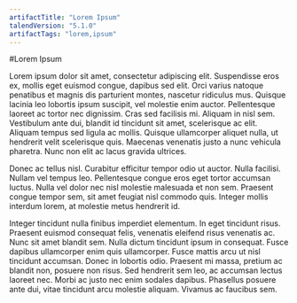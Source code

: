 ```yaml
---
artifactTitle: "Lorem Ipsum"
talendVersion: "5.1.0"
artifactTags: "lorem,ipsum"
---
```


#Lorem Ipsum

Lorem ipsum dolor sit amet, consectetur adipiscing elit. Suspendisse eros ex, mollis eget euismod congue, dapibus sed elit. Orci varius natoque penatibus et magnis dis parturient montes, nascetur ridiculus mus. Quisque lacinia leo lobortis ipsum suscipit, vel molestie enim auctor. Pellentesque laoreet ac tortor nec dignissim. Cras sed facilisis mi. Aliquam in nisl sem. Vestibulum ante dui, blandit id tincidunt sit amet, scelerisque ac elit. Aliquam tempus sed ligula ac mollis. Quisque ullamcorper aliquet nulla, ut hendrerit velit scelerisque quis. Maecenas venenatis justo a nunc vehicula pharetra. Nunc non elit ac lacus gravida ultrices.

Donec ac tellus nisl. Curabitur efficitur tempor odio ut auctor. Nulla facilisi. Nullam vel tempus leo. Pellentesque congue eros eget tortor accumsan luctus. Nulla vel dolor nec nisl molestie malesuada et non sem. Praesent congue tempor sem, sit amet feugiat nisl commodo quis. Integer mollis interdum lorem, at molestie metus hendrerit id.

Integer tincidunt nulla finibus imperdiet elementum. In eget tincidunt risus. Praesent euismod consequat felis, venenatis eleifend risus venenatis ac. Nunc sit amet blandit sem. Nulla dictum tincidunt ipsum in consequat. Fusce dapibus ullamcorper enim quis ullamcorper. Fusce mattis arcu ut nisl tincidunt accumsan. Donec in lobortis odio. Praesent mi massa, pretium ac blandit non, posuere non risus. Sed hendrerit sem leo, ac accumsan lectus laoreet nec. Morbi ac justo nec enim sodales dapibus. Phasellus posuere ante dui, vitae tincidunt arcu molestie aliquam. Vivamus ac faucibus sem.